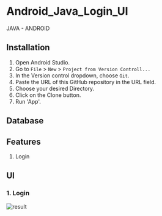 # Android_Java_Login_UI
JAVA - ANDROID

## Installation

1. Open Android Studio.
2. Go to `File` > `New` > `Project from Version Controll...`
3. In the Version control dropdown, choose `Git`.
4. Paste the URL of this GitHub repository in the URL field.
5. Choose your desired Directory.
6. Click on the Clone button.
7. Run 'App'.

## Database

## Features

1. Login

## UI
### 1. Login
![result](https://github.com/M1nhHoang/Android_Java_Login_UI/assets/106025710/5a0900ef-de7b-431f-813d-4167e9fba622)
